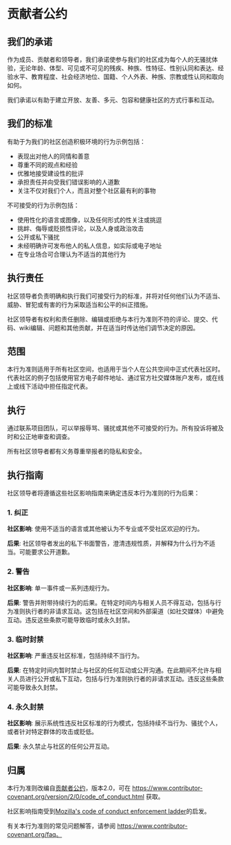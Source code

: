 # 贡献者公约

## 我们的承诺

作为成员、贡献者和领导者，我们承诺使参与我们的社区成为每个人的无骚扰体验，无论年龄、体型、可见或不可见的残疾、种族、性特征、性别认同和表达、经验水平、教育程度、社会经济地位、国籍、个人外表、种族、宗教或性认同和取向如何。

我们承诺以有助于建立开放、友善、多元、包容和健康社区的方式行事和互动。

## 我们的标准

有助于为我们的社区创造积极环境的行为示例包括：

* 表现出对他人的同情和善意
* 尊重不同的观点和经验
* 优雅地接受建设性的批评
* 承担责任并向受我们错误影响的人道歉
* 关注不仅对我们个人，而且对整个社区最有利的事物

不可接受的行为示例包括：

* 使用性化的语言或图像，以及任何形式的性关注或挑逗
* 挑衅、侮辱或贬损性评论，以及人身或政治攻击
* 公开或私下骚扰
* 未经明确许可发布他人的私人信息，如实际或电子地址
* 在专业场合可合理认为不适当的其他行为

## 执行责任

社区领导者负责明确和执行我们可接受行为的标准，并将对任何他们认为不适当、威胁、冒犯或有害的行为采取适当和公平的纠正措施。

社区领导者有权利和责任删除、编辑或拒绝与本行为准则不符的评论、提交、代码、wiki编辑、问题和其他贡献，并在适当时传达他们调节决定的原因。

## 范围

本行为准则适用于所有社区空间，也适用于当个人在公共空间中正式代表社区时。代表社区的例子包括使用官方电子邮件地址、通过官方社交媒体账户发布，或在线上或线下活动中担任指定代表。

## 执行

通过联系项目团队，可以举报辱骂、骚扰或其他不可接受的行为。所有投诉将被及时和公正地审查和调查。

所有社区领导者都有义务尊重举报者的隐私和安全。

## 执行指南

社区领导者将遵循这些社区影响指南来确定违反本行为准则的行为后果：

### 1. 纠正

**社区影响**: 使用不适当的语言或其他被认为不专业或不受社区欢迎的行为。

**后果**: 社区领导者发出的私下书面警告，澄清违规性质，并解释为什么行为不适当。可能要求公开道歉。

### 2. 警告

**社区影响**: 单一事件或一系列违规行为。

**后果**: 警告并附带持续行为的后果。在特定时间内与相关人员不得互动，包括与行为准则执行者的非请求互动。这包括在社区空间和外部渠道（如社交媒体）中避免互动。违反这些条款可能导致临时或永久封禁。

### 3. 临时封禁

**社区影响**: 严重违反社区标准，包括持续不当行为。

**后果**: 在特定时间内暂时禁止与社区的任何互动或公开沟通。在此期间不允许与相关人员进行公开或私下互动，包括与行为准则执行者的非请求互动。违反这些条款可能导致永久封禁。

### 4. 永久封禁

**社区影响**: 展示系统性违反社区标准的行为模式，包括持续不当行为、骚扰个人，或者针对特定群体的攻击或贬低。

**后果**: 永久禁止与社区的任何公开互动。

## 归属

本行为准则改编自[贡献者公约][homepage]，版本2.0，可在
https://www.contributor-covenant.org/version/2/0/code_of_conduct.html 获取。

社区影响指南受到[Mozilla's code of conduct enforcement ladder](https://github.com/mozilla/diversity)的启发。

[homepage]: https://www.contributor-covenant.org

有关本行为准则的常见问题解答，请参阅
https://www.contributor-covenant.org/faq。 